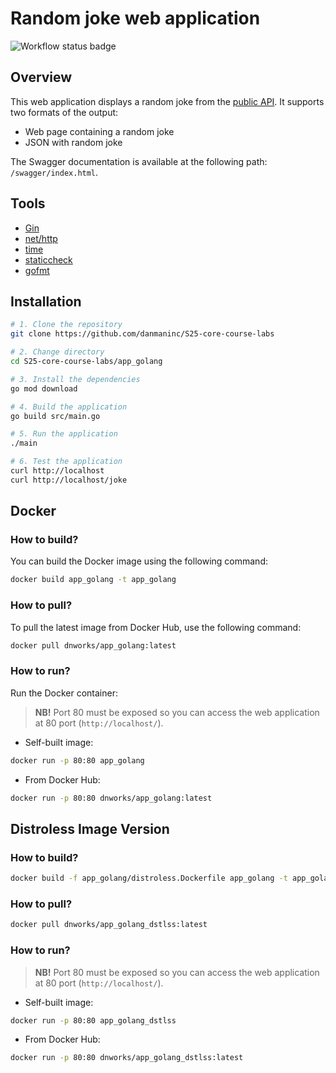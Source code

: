 # Random joke web application

![Workflow status badge](https://github.com/danmaninc/S25-core-course-labs/actions/workflows/app_golang.yml/badge.svg)

## Overview

This web application displays a random joke from the [public API](https://jokeapi.dev/). It supports two formats of the output:

- Web page containing a random joke
- JSON with random joke

The Swagger documentation is available at the following path: `/swagger/index.html`.

## Tools

- [Gin](https://github.com/gin-gonic/gin)
- [net/http](https://pkg.go.dev/net/http)
- [time](https://pkg.go.dev/time)
- [staticcheck](https://staticcheck.dev/)
- [gofmt](https://pkg.go.dev/cmd/gofmt)

## Installation

```bash
# 1. Clone the repository
git clone https://github.com/danmaninc/S25-core-course-labs

# 2. Change directory
cd S25-core-course-labs/app_golang

# 3. Install the dependencies
go mod download

# 4. Build the application
go build src/main.go

# 5. Run the application
./main

# 6. Test the application
curl http://localhost
curl http://localhost/joke
```

## Docker

### How to build?

You can build the Docker image using the following command:

```bash
docker build app_golang -t app_golang
```

### How to pull?

To pull the latest image from Docker Hub, use the following command:

```bash
docker pull dnworks/app_golang:latest
```

### How to run?

Run the Docker container:

> **NB!** Port 80 must be exposed so you can access the web application at 80 port (`http://localhost/`).

- Self-built image:

```bash
docker run -p 80:80 app_golang
```

- From Docker Hub:

```bash
docker run -p 80:80 dnworks/app_golang:latest
```

## Distroless Image Version

### How to build?

```bash
docker build -f app_golang/distroless.Dockerfile app_golang -t app_golang_dstlss
```

### How to pull?

```bash
docker pull dnworks/app_golang_dstlss:latest
```

### How to run?

> **NB!** Port 80 must be exposed so you can access the web application at 80 port (`http://localhost/`).

- Self-built image:

```bash
docker run -p 80:80 app_golang_dstlss
```

- From Docker Hub:

```bash
docker run -p 80:80 dnworks/app_golang_dstlss:latest
```
